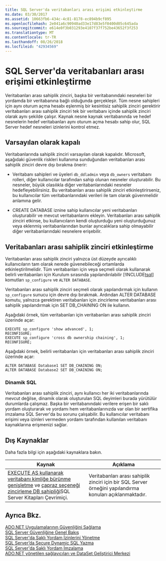 ```yaml
---
title: SQL Server'da veritabanları arası erişimi etkinleştirme
ms.date: 03/30/2017
ms.assetid: 10663fb6-434c-4c81-8178-ec894b9cf895
ms.openlocfilehash: 2e041a6c90940ad33e17d83e5f0400d05c645ada
ms.sourcegitcommit: e614e0f3b031293e4107f37f752be43652f3f253
ms.translationtype: MT
ms.contentlocale: tr-TR
ms.lasthandoff: 08/26/2018
ms.locfileid: "42934569"
---
```

# <a name="enabling-cross-database-access-in-sql-server"></a>SQL Server'da veritabanları arası erişimi etkinleştirme
Veritabanları arası sahiplik zinciri, başka bir veritabanındaki nesneleri bir yordamda bir veritabanına bağlı olduğunda gerçekleşir. Tüm nesne sahipleri için aynı oturum açma hesabı eşlenmiş bir kesintisiz sahiplik zinciri gerektirir veritabanları arası sahiplik zinciri tek bir veritabanı içinde sahiplik zinciri olarak aynı şekilde çalışır. Kaynak nesne kaynak veritabanında ve hedef nesnelerin hedef veritabanları aynı oturum açma hesabı sahip olur, SQL Server hedef nesneleri izinlerini kontrol etmez.  
  
## <a name="off-by-default"></a>Varsayılan olarak kapalı  
 Veritabanlarında sahiplik zinciri varsayılan olarak kapalıdır. Microsoft, aşağıdaki güvenlik riskleri kullanıma sunduğundan veritabanları arası sahiplik zinciri devre dışı bırakma önerir:  
  
-   Veritabanı sahipleri ve üyeleri `db_ddladmin` veya `db_owners` veritabanı rolleri, diğer kullanıcılar tarafından sahip olunan nesneler oluşturabilir. Bu nesneler, büyük olasılıkla diğer veritabanlarındaki nesneler hedefleyebilirsiniz. Bu veritabanları arası sahiplik zinciri etkinleştirirseniz, bu kullanıcılar tüm veritabanlarındaki verileri ile tam olarak güvenmelidir anlamına gelir.  
  
-   CREATE DATABASE iznine sahip kullanıcılar yeni veritabanları oluşturabilir ve mevcut veritabanlarını ekleyin. Veritabanları arası sahiplik zinciri etkinse, bu kullanıcıların kendi oluşturduğu yeni oluşturduğunuz veya eklenmiş veritabanlarından bunlar ayrıcalıklara sahip olmayabilir diğer veritabanlarındaki nesnelere erişebilir.  
  
## <a name="enabling-cross-database-ownership-chaining"></a>Veritabanları arası sahiplik zinciri etkinleştirme  
 Veritabanları arası sahiplik zinciri yalnızca üst düzeyde ayrıcalıklı kullanıcıların tam olarak nerede güvenebileceği ortamlarda etkinleştirilmelidir. Tüm veritabanları için veya seçmeli olarak kullanarak belirli veritabanları için Kurulum sırasında yapılandırılabilir [!INCLUDE[tsql](../../../../../includes/tsql-md.md)] komutları `sp_configure` ve `ALTER DATABASE`.  
  
 Veritabanları arası sahiplik zinciri seçmeli olarak yapılandırmak için kullanın `sp_configure` sunucu için devre dışı bırakmak. Ardından ALTER DATABASE komutu, yalnızca gerektiren veritabanları için zincirleme veritabanları arası sahiplik yapılandırmak için SET DB_CHAINING ON ile kullanın.  
  
 Aşağıdaki örnek, tüm veritabanları için veritabanları arası sahiplik zinciri üzerinde açar:  
  
```  
EXECUTE sp_configure 'show advanced', 1;  
RECONFIGURE;  
EXECUTE sp_configure 'cross db ownership chaining', 1;  
RECONFIGURE;  
```  
  
 Aşağıdaki örnek, belirli veritabanları için veritabanları arası sahiplik zinciri üzerinde açar:  
  
```  
ALTER DATABASE Database1 SET DB_CHAINING ON;  
ALTER DATABASE Database2 SET DB_CHAINING ON;  
```  
  
### <a name="dynamic-sql"></a>Dinamik SQL  
 Veritabanları arası sahiplik zinciri, aynı kullanıcı her iki veritabanlarında mevcut değilse, dinamik olarak oluşturulan SQL deyimleri burada yürütülür durumlarda çalışmaz. Başka bir veritabanındaki verilere erişen bir saklı yordam oluşturarak ve yordamı hem veritabanlarınızda var olan bir sertifika imzalama SQL Server'da bu sorunu çalışabilir. Bu kullanıcılar veritabanı erişimi veya izinleri vermeden yordamı tarafından kullanılan veritabanı kaynaklarına erişmenizi sağlar.  
  
## <a name="external-resources"></a>Dış Kaynaklar  
 Daha fazla bilgi için aşağıdaki kaynaklara bakın.  
  
|Kaynak|Açıklama|  
|--------------|-----------------|  
|[EXECUTE AS kullanarak veritabanı kimliğe bürünme genişletme](http://msdn.microsoft.com/library/ms188304\(SQL.105\).aspx) ve [çapraz seçeneği zincirleme DB sahipliği](/sql/database-engine/configure-windows/cross-db-ownership-chaining-server-configuration-option)SQL Server Kitapları Çevrimiçi.|Veritabanları arası sahiplik zinciri için bir SQL Server örneğini yapılandırma konuları açıklanmaktadır.|  
  
## <a name="see-also"></a>Ayrıca Bkz.  
 [ADO.NET Uygulamalarının Güvenliğini Sağlama](../../../../../docs/framework/data/adonet/securing-ado-net-applications.md)  
 [SQL Server Güvenliğine Genel Bakış](../../../../../docs/framework/data/adonet/sql/overview-of-sql-server-security.md)  
 [SQL Server'da Saklı Yordam İzinlerini Yönetme](../../../../../docs/framework/data/adonet/sql/managing-permissions-with-stored-procedures-in-sql-server.md)  
 [SQL Server’da Secure Dynamic SQL Yazma](../../../../../docs/framework/data/adonet/sql/writing-secure-dynamic-sql-in-sql-server.md)  
 [SQL Server'da Saklı Yordam İmzalama](../../../../../docs/framework/data/adonet/sql/signing-stored-procedures-in-sql-server.md)  
 [ADO.NET yönetilen sağlayıcıları ve DataSet Geliştirici Merkezi](http://go.microsoft.com/fwlink/?LinkId=217917)
